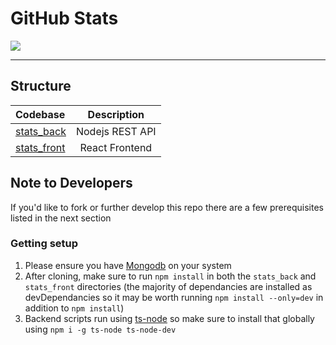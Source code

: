 # GitHub Stats
<img src="https://api.mygitstats.com/svg/40807825"></img>

---

## Structure
| Codebase                  | Description           |
| :------------------------ | :-------------------: |
| [stats_back](stats_back)  | Nodejs REST API       |
| [stats_front](stats_front)| React Frontend        |

## Note to Developers
If you'd like to fork or further develop this repo there are a few prerequisites listed in the next section
### Getting setup
1. Please ensure you have [Mongodb](https://www.mongodb.com/try/download/community) on your system
2. After cloning, make sure to run `npm install` in both the `stats_back` and `stats_front` directories (the majority of
dependancies are installed as devDependancies so it may be worth running `npm install --only=dev` in addition to `npm install`)
3. Backend scripts run using [ts-node](https://www.npmjs.com/package/ts-node?activeTab=versions) so make sure to install that globally using `npm i -g ts-node ts-node-dev`